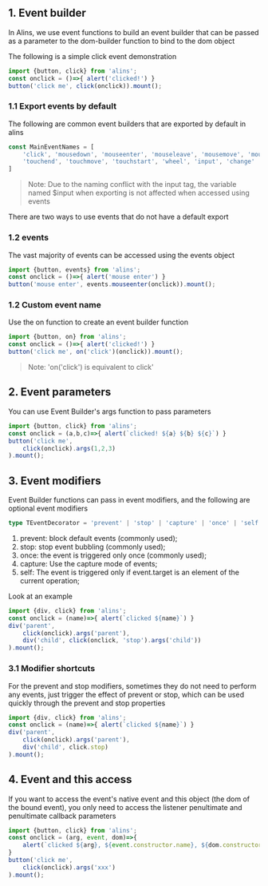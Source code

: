 <!--
 * @Author: chenzhongsheng
 * @Date: 2022-11-05 10:51:00
 * @Description: Coding something
 * @LastEditors: chenzhongsheng
 * @LastEditTime: 2022-11-12 16:10:56
-->
## 1. Event builder

In Alins, we use event functions to build an event builder that can be passed as a parameter to the dom-builder function to bind to the dom object

The following is a simple click event demonstration

<code-runner/>

```js
import {button, click} from 'alins';
const onclick = ()=>{ alert('clicked!') }
button('click me', click(onclick)).mount();
```

### 1.1 Export events by default

The following are common event builders that are exported by default in alins

```js
const MainEventNames = [
    'click', 'mousedown', 'mouseenter', 'mouseleave', 'mousemove', 'mouseover', 'mouseup',
    'touchend', 'touchmove', 'touchstart', 'wheel', 'input', 'change'
]
```

> Note: Due to the naming conflict with the input tag, the variable named $input when exporting is not affected when accessed using events

There are two ways to use events that do not have a default export

### 1.2 events

The vast majority of events can be accessed using the events object

<code-runner/>

```js
import {button, events} from 'alins';
const onclick = ()=>{ alert('mouse enter') }
button('mouse enter', events.mouseenter(onclick)).mount();
```

### 1.2 Custom event name

Use the on function to create an event builder function

<code-runner/>

```js
import {button, on} from 'alins';
const onclick = ()=>{ alert('clicked!') }
button('click me', on('click')(onclick)).mount();
```

> Note: 'on('click') is equivalent to click'

## 2. Event parameters

You can use Event Builder's args function to pass parameters

<code-runner/>

```js
import {button, click} from 'alins';
const onclick = (a,b,c)=>{ alert(`clicked! ${a} ${b} ${c}`) }
button('click me', 
    click(onclick).args(1,2,3)
).mount();
```

## 3. Event modifiers

Event Builder functions can pass in event modifiers, and the following are optional event modifiers

```ts
type TEventDecorator = 'prevent' | 'stop' | 'capture' | 'once' | 'self';
```

1. prevent: block default events (commonly used);
2. stop: stop event bubbling (commonly used);
3. once: the event is triggered only once (commonly used);
4. capture: Use the capture mode of events;
5. self: The event is triggered only if event.target is an element of the current operation;

Look at an example

<code-runner/>

```js
import {div, click} from 'alins';
const onclick = (name)=>{ alert(`clicked ${name}`) }
div('parent', 
    click(onclick).args('parent'),
    div('child', click(onclick, 'stop').args('child'))
).mount();
```

### 3.1 Modifier shortcuts

For the prevent and stop modifiers, sometimes they do not need to perform any events, just trigger the effect of prevent or stop, which can be used quickly through the prevent and stop properties

<code-runner/>

```js
import {div, click} from 'alins';
const onclick = (name)=>{ alert(`clicked ${name}`) }
div('parent', 
    click(onclick).args('parent'),
    div('child', click.stop)
).mount();
```

## 4. Event and this access

If you want to access the event's native event and this object (the dom of the bound event), you only need to access the listener penultimate and penultimate callback parameters

<code-runner/>

```js
import {button, click} from 'alins';
const onclick = (arg, event, dom)=>{ 
    alert(`clicked ${arg}, ${event.constructor.name}, ${dom.constructor.name}`); 
}
button('click me', 
    click(onclick).args('xxx')
).mount();
```
